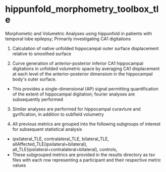 # hippunfold_morphometry_toolbox_tle
Morphometic and Volumetric Analyses using hippunfold in patients with temporal lobe epilepsy; Primarily investigating CA1 digitations


1) Calculation of native unfolded hippocampal outer surface displacement relative to smoothed surface

2) Curve generation of anterior-posterior inferior CA1 hippocampal digitations in unfolded volumetric space by averaging CA1 displacement at each level of the anterior-posterior dimensiom in the hippocampal body's outer surface.
  -  This provides a single-dimensional (AP) signal permitting quantification of the extent of hippocampal digitation; fourier analyses are subsequently performed

3) Similar analyses are performed for hippocampal curavture and gyrification, in addition to subfield volumetry

4) All previous metrics are grouped into the following subgroups of interest for subsequent statistical analysis
  -  ipsilateral_TLE,  contralateral_TLE,  bilateral_TLE,  allAffected_TLE(ipsilateral+bilateral),  all_TLE(ipsilateral+contralateral+bilateral),  controls,
  -  These subgrouped metrics are provided in the results directory as tsv files with each row representing a participant and their respective metric values
